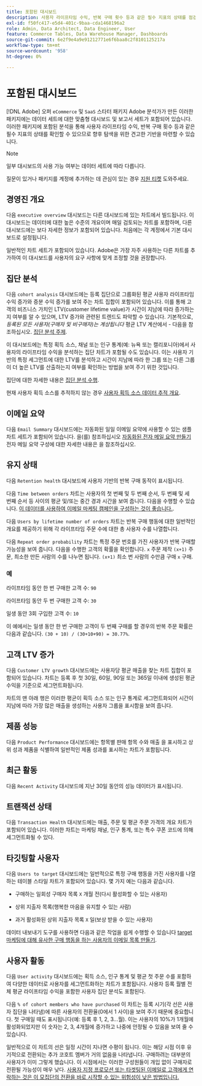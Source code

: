 ```yaml
---
title: 포함된 대시보드
description: 사용자 라이프타임 수익, 반복 구매 횟수 등과 같은 필수 지표의 상태를 점검하여 향후 탐색을 위한 견고한 기반을 구축하는 방법에 대해 알아봅니다.
exl-id: f50fc417-e5d4-401c-9baa-cda1468196a2
role: Admin, Data Architect, Data Engineer, User
feature: Commerce Tables, Data Warehouse Manager, Dashboards
source-git-commit: 6e2f9e4a9e91212771e6f6baa8c2f8101125217a
workflow-type: tm+mt
source-wordcount: '958'
ht-degree: 0%

---
```


# 포함된 대시보드

[!DNL Adobe] 오퍼 `eCommerce` 및 `SaaS` 스타터 패키지 Adobe 분석가가 만든 이러한 패키지에는 데이터 세트에 대한 맞춤형 대시보드 및 보고서 세트가 포함되어 있습니다. 이러한 패키지에 포함된 분석을 통해 사용자 라이프타임 수익, 반복 구매 횟수 등과 같은 필수 지표의 상태를 확인할 수 있으므로 향후 탐색을 위한 견고한 기반을 마련할 수 있습니다.

>[!NOTE]
>
>일부 대시보드의 사용 가능 여부는 데이터 세트에 따라 다릅니다.

질문이 있거나 패키지를 계정에 추가하는 데 관심이 있는 경우 [지원 티켓](https://experienceleague.adobe.com/docs/commerce-knowledge-base/kb/troubleshooting/miscellaneous/mbi-service-policies.html) 도와주세요.

## 경영진 개요

다음 `executive overview` 대시보드는 다른 대시보드에 있는 차트에서 빌드됩니다. 이 대시보드는 데이터에 대한 높은 수준의 개요이며 매일 검토되는 차트를 포함하며, 다른 대시보드에는 보다 자세한 정보가 포함되어 있습니다. 처음에는 각 계정에서 기본 대시보드로 설정됩니다.

일반적인 차트 세트가 포함되어 있습니다. Adobe은 가장 자주 사용하는 다른 차트를 추가하여 이 대시보드를 사용자의 요구 사항에 맞게 조정할 것을 권장합니다.

## 집단 분석

다음 `cohort analysis` 대시보드에는 등록 집단으로 그룹화된 평균 사용자 라이프타임 수익 증가와 증분 수익 증가를 보여 주는 차트 집합이 포함되어 있습니다. 이를 통해 고객의 비즈니스 가치인 LTV(customer lifetime value)가 시간이 지남에 따라 증가하는지 여부를 알 수 있으며, LTV 증가와 관련된 트렌드도 파악할 수 있습니다. 기본적으로, *등록된 모든 사용자(구매자 및 비구매자)는 계상됩니다* 평균 LTV 계산에서 - 다음을 참조하십시오. [집단 분석 주제](../../data-analyst/dev-reports/cohort-rpt-bldr.md).

이 대시보드에는 특정 획득 소스, 채널 또는 인구 통계(예: 뉴욕 또는 캘리포니아)에서 사용자의 라이프타임 수익을 분석하는 집단 차트가 포함될 수도 있습니다. 이는 사용자 기반의 특정 세그먼트에 대한 LTV를 분석하고 시간이 지남에 따라 한 그룹 또는 다른 그룹이 더 높은 LTV를 산출하는지 여부를 확인하는 방법을 보여 주기 위한 것입니다.

집단에 대한 자세한 내용은 [집단 분석 수행](../../data-analyst/dev-reports/cohort-rpt-bldr.md).

현재 사용자 획득 소스를 추적하지 않는 경우 [사용자 획득 소스 데이터 추적 개요](../../data-analyst/analysis/google-track-user-acq.md).

## 이메일 요약

다음 `Email Summary` 대시보드에는 자동화된 일일 이메일 요약에 사용할 수 있는 샘플 차트 세트가 포함되어 있습니다. 을(를) 참조하십시오 [자동화된 전자 메일 요약 만들기](../../data-user/export-data/email-summaries.md) 전자 메일 요약 구성에 대한 자세한 내용은 을 참조하십시오.  

## 유지 상태

다음 `Retention health` 대시보드에 사용자 기반의 반복 구매 동작이 표시됩니다.

다음 `Time between orders` 차트는 사용자의 첫 번째 및 두 번째 순서, 두 번째 및 세 번째 순서 등 사이의 평균 및/또는 중간 경과 시간을 보여 줍니다. 다음을 수행할 수 있습니다. [이 데이터를 사용하여 이메일 마케팅 캠페인을 구성하는 것이 좋습니다.](http://blog.rjmetrics.com/acting-on-marketing-data-in-your-rjmetrics-online-dashboard/).

다음 `Users by lifetime number of orders` 차트는 반복 구매 행동에 대한 일반적인 개요를 제공하기 위해 각 라이프타임 주문 수에 대한 총 사용자 수를 나열합니다.  

다음 `Repeat order probability` 차트는 특정 주문 번호를 가진 사용자가 반복 구매할 가능성을 보여 줍니다. 다음을 수행한 고객의 확률을 확인합니다. `x` 주문 제작 `(x+1)` 주문, 최소한 만든 사람의 수를 나누면 됩니다. `(x+1)` 최소 번 사람의 수만큼 구매 `x` 구매.

### 예

라이프타임 동안 한 번 구매한 고객 수: `90`

라이프타임 동안 두 번 구매한 고객 수: `30`

일생 동안 3회 구입한 고객 수: `10`

이 예에서는 일생 동안 한 번 구매한 고객이 두 번째 구매를 할 경우의 반복 주문 확률은 다음과 같습니다. `(30 + 10) / (30+10+90) = 30.77%`.

## 고객 LTV 증가

다음 `Customer LTV growth` 대시보드에는 사용자당 평균 매출을 찾는 차트 집합이 포함되어 있습니다. 차트는 등록 후 첫 30일, 60일, 90일 또는 365일 이내에 생성된 평균 수익을 기준으로 세그먼트화됩니다.  

차트의 맨 아래 행은 이러한 평균이 획득 소스 또는 인구 통계로 세그먼트화되어 시간이 지남에 따라 가장 많은 매출을 생성하는 사용자 그룹을 표시함을 보여 줍니다.

## 제품 성능

다음 `Product Performance` 대시보드에는 항목별 판매 항목 수와 매출 을 표시하고 상위 성과 제품을 식별하여 일반적인 제품 성과를 표시하는 차트가 포함됩니다.

## 최근 활동

다음 `Recent Activity` 대시보드에 지난 30일 동안의 성능 데이터가 표시됩니다.

## 트랜잭션 상태

다음 `Transaction Health` 대시보드에는 매출, 주문 및 평균 주문 가격의 개요 차트가 포함되어 있습니다. 이러한 차트는 마케팅 채널, 인구 통계, 또는 특수 쿠폰 코드에 의해 세그먼트화될 수 있다.

## 타깃팅할 사용자

다음 `Users to target` 대시보드에는 일반적으로 특정 구매 행동을 가진 사용자를 나열하는 테이블 스타일 차트가 포함되어 있습니다. 몇 가지 예는 다음과 같습니다.

* 구매하는 일회성 구매자 목록 `X` 개월 전(다시 활성화할 수 있는 사용자)

* 상위 지출자 목록(행복한 마음을 유지할 수 있는 사람)

* 과거 활성화된 상위 지출자 목록 `X` 일(보상 받을 수 있는 사용자)

데이터 내보내기 도구를 사용하면 다음과 같은 작업을 쉽게 수행할 수 있습니다 [target 마케팅에 대해 유사한 구매 행동을 하는 사용자의 이메일 목록 만들기](http://blog.rjmetrics.com/creating-contact-lists-for-top-customers/).

## 사용자 활동

다음 `User activity` 대시보드에는 획득 소스, 인구 통계 및 평균 첫 주문 수를 포함하여 다양한 데이터로 사용자를 세그먼트화하는 차트가 포함됩니다. 사용자 등록 월별 전체 평균 라이프타임 수익을 포함한 사용자 집단 분석도 포함된다.

다음 `% of cohort members who have purchased` 이 차트는 등록 시기(각 선은 사용자 집단을 나타냄)에 따른 사용자의 전환율(0에서 1 사이)을 보여 주기 때문에 중요합니다. 첫 구매일 때도 표시됩니다(예: 등록 후 1, 2, 3...월). 이는 사용자의 10%가 1개월에 활성화되었지만 이 숫자는 2, 3, 4개월에 증가하고 나중에 안정될 수 있음을 보여 줄 수 있습니다.

일반적으로 이 차트의 선은 일정 시간이 지나면 수평이 됩니다. 이는 해당 시점 이후 유기적으로 전환되는 추가 코호트 멤버가 거의 없음을 나타냅니다. 구매하려는 대부분의 사용자가 이미 그렇게 했습니다. 이 시점에서는 이러한 구성원들이 개입 없이 구매자로 전환될 가능성이 매우 낮다. [사용자 지정 프로모션 또는 타겟팅된 이메일로 고객에게 연락하는 것은 이 모집단의 전환을 바로 시작할 수 있는 위험성이 낮은 방법입니다.](http://blog.rjmetrics.com/acting-on-marketing-data-in-your-rjmetrics-online-dashboard/)
